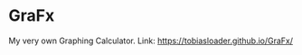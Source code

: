 # GraFx
My very own Graphing Calculator.
Link: https://tobiasloader.github.io/GraFx/

<!-- CREDIT TO jquery-az.com for the sweetalert Pop Up (drop down user input box)-->

